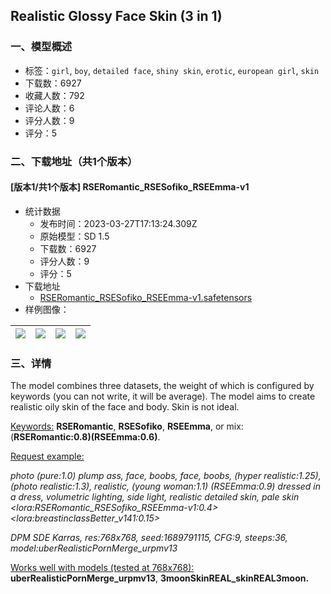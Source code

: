 ## Realistic Glossy Face Skin (3 in 1)
### 一、模型概述

- 标签：`girl`, `boy`, `detailed face`, `shiny skin`, `erotic`, `european girl`, `skin`
- 下载数：6927
- 收藏人数：792
- 评论人数：6
- 评分人数：9
- 评分：5

### 二、下载地址（共1个版本）

#### [版本1/共1个版本] RSERomantic_RSESofiko_RSEEmma-v1

- 统计数据
  - 发布时间：2023-03-27T17:13:24.309Z
  - 原始模型：SD 1.5
  - 下载数：6927
  - 评分人数：9
  - 评分：5
- 下载地址
  - [RSERomantic_RSESofiko_RSEEmma-v1.safetensors](https://civitai.com/api/download/models/30177)
- 样例图像：

| <img src="https://image.civitai.com/xG1nkqKTMzGDvpLrqFT7WA/85343ac4-7d0e-4ab9-2cc4-f04bb75b1c00/width=450/342420.jpeg" /> | <img src="https://image.civitai.com/xG1nkqKTMzGDvpLrqFT7WA/ba454cb8-274a-43cf-a051-375c81d40600/width=450/342425.jpeg" /> | <img src="https://image.civitai.com/xG1nkqKTMzGDvpLrqFT7WA/ab089728-a678-4923-a977-2969f05fef00/width=450/342423.jpeg" /> | <img src="https://image.civitai.com/xG1nkqKTMzGDvpLrqFT7WA/f0cc893b-ff87-45a1-6997-1dafd0f42800/width=450/342422.jpeg" /> |
| ---- | ---- | ---- | ---- |


### 三、详情
<p>The model combines three datasets, the weight of which is configured by keywords (you can not write, it will be average). The model aims to create realistic oily skin of the face and body. Skin is not ideal.</p><p></p><p><u>Keywords:</u> <strong>RSERomantic</strong>, <strong>RSESofiko</strong>, <strong>RSEEmma</strong>, or mix: (<strong>RSERomantic:0.8)(RSEEmma:0.6)</strong>.</p><p></p><p><u>Request example:</u></p><p><em>photo (pure:1.0) plump ass, face, boobs, face, boobs, (hyper realistic:1.25), (photo realistic:1.3), realistic, (young woman:1.1) (RSEEmma:0.9) dressed in a dress, volumetric lighting, side light, realistic detailed skin, pale skin &lt;lora:RSERomantic_RSESofiko_RSEEmma-v1:0.4&gt; &lt;lora:breastinclassBetter_v141:0.15&gt;</em></p><p><em>DPM SDE Karras, res:768x768, seed:1689791115, CFG:9, steeps:36, model:uberRealisticPornMerge_urpmv13</em></p><p></p><p><u>Works well with models (tested at 768x768): </u><strong>uberRealisticPornMerge_urpmv13</strong>, <strong>3moonSkinREAL_skinREAL3moon.</strong></p><p></p>